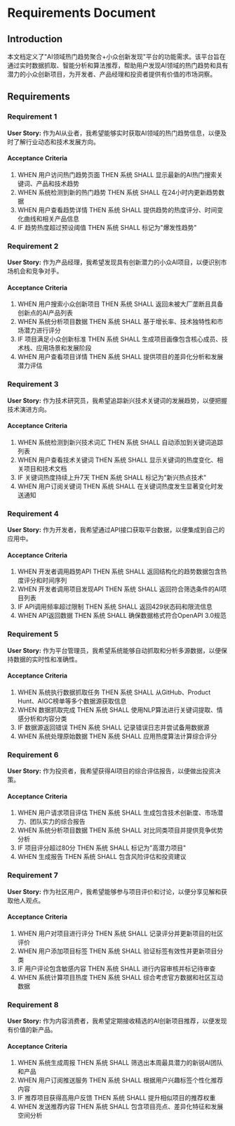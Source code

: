 # Requirements Document

## Introduction

本文档定义了"AI领域热门趋势聚合+小众创新发现"平台的功能需求。该平台旨在通过实时数据抓取、智能分析和算法推荐，帮助用户发现AI领域的热门趋势和具有潜力的小众创新项目，为开发者、产品经理和投资者提供有价值的市场洞察。

## Requirements

### Requirement 1

**User Story:** 作为AI从业者，我希望能够实时获取AI领域的热门趋势信息，以便及时了解行业动态和技术发展方向。

#### Acceptance Criteria

1. WHEN 用户访问热门趋势页面 THEN 系统 SHALL 显示最新的AI热门搜索关键词、产品和技术趋势
2. WHEN 系统检测到新的热门趋势 THEN 系统 SHALL 在24小时内更新趋势数据
3. WHEN 用户查看趋势详情 THEN 系统 SHALL 提供趋势的热度评分、时间变化曲线和相关产品信息
4. IF 趋势热度超过预设阈值 THEN 系统 SHALL 标记为"爆发性趋势"

### Requirement 2

**User Story:** 作为产品经理，我希望发现具有创新潜力的小众AI项目，以便识别市场机会和竞争对手。

#### Acceptance Criteria

1. WHEN 用户搜索小众创新项目 THEN 系统 SHALL 返回未被大厂垄断且具备创新点的AI产品列表
2. WHEN 系统分析项目数据 THEN 系统 SHALL 基于增长率、技术独特性和市场潜力进行评分
3. IF 项目满足小众创新标准 THEN 系统 SHALL 生成项目画像包含核心成员、技术栈、应用场景和发展阶段
4. WHEN 用户查看项目详情 THEN 系统 SHALL 提供项目的差异化分析和发展潜力评估

### Requirement 3

**User Story:** 作为技术研究员，我希望追踪新兴技术关键词的发展趋势，以便把握技术演进方向。

#### Acceptance Criteria

1. WHEN 系统检测到新兴技术词汇 THEN 系统 SHALL 自动添加到关键词追踪列表
2. WHEN 用户查看技术关键词 THEN 系统 SHALL 显示关键词的热度变化、相关项目和技术文档
3. IF 关键词热度持续上升7天 THEN 系统 SHALL 标记为"新兴热点技术"
4. WHEN 用户订阅关键词 THEN 系统 SHALL 在关键词热度发生显著变化时发送通知

### Requirement 4

**User Story:** 作为开发者，我希望通过API接口获取平台数据，以便集成到自己的应用中。

#### Acceptance Criteria

1. WHEN 开发者调用趋势API THEN 系统 SHALL 返回结构化的趋势数据包含热度评分和时间序列
2. WHEN 开发者调用项目发现API THEN 系统 SHALL 返回符合筛选条件的AI项目列表
3. IF API调用频率超过限制 THEN 系统 SHALL 返回429状态码和限流信息
4. WHEN API返回数据 THEN 系统 SHALL 确保数据格式符合OpenAPI 3.0规范

### Requirement 5

**User Story:** 作为平台管理员，我希望系统能够自动抓取和分析多源数据，以便保持数据的实时性和准确性。

#### Acceptance Criteria

1. WHEN 系统执行数据抓取任务 THEN 系统 SHALL 从GitHub、Product Hunt、AIGC榜单等多个数据源获取信息
2. WHEN 数据抓取完成 THEN 系统 SHALL 使用NLP算法进行关键词提取、情感分析和内容分类
3. IF 数据源返回错误 THEN 系统 SHALL 记录错误日志并尝试备用数据源
4. WHEN 系统处理原始数据 THEN 系统 SHALL 应用热度算法计算综合评分

### Requirement 6

**User Story:** 作为投资者，我希望获得AI项目的综合评估报告，以便做出投资决策。

#### Acceptance Criteria

1. WHEN 用户请求项目评估 THEN 系统 SHALL 生成包含技术创新度、市场潜力、团队实力的综合报告
2. WHEN 系统分析项目数据 THEN 系统 SHALL 对比同类项目并提供竞争优势分析
3. IF 项目评分超过80分 THEN 系统 SHALL 标记为"高潜力项目"
4. WHEN 生成报告 THEN 系统 SHALL 包含风险评估和投资建议

### Requirement 7

**User Story:** 作为社区用户，我希望能够参与项目评价和讨论，以便分享见解和获取他人观点。

#### Acceptance Criteria

1. WHEN 用户对项目进行评分 THEN 系统 SHALL 记录评分并更新项目的社区评价
2. WHEN 用户添加项目标签 THEN 系统 SHALL 验证标签有效性并更新项目分类
3. IF 用户评论包含敏感内容 THEN 系统 SHALL 进行内容审核并标记待审查
4. WHEN 系统计算项目热度 THEN 系统 SHALL 综合考虑官方数据和社区互动数据

### Requirement 8

**User Story:** 作为内容消费者，我希望定期接收精选的AI创新项目推荐，以便发现有价值的新产品。

#### Acceptance Criteria

1. WHEN 系统生成周报 THEN 系统 SHALL 筛选出本周最具潜力的新锐AI团队和产品
2. WHEN 用户订阅推送服务 THEN 系统 SHALL 根据用户兴趣标签个性化推荐内容
3. IF 推荐项目获得高用户反馈 THEN 系统 SHALL 提升相似项目的推荐权重
4. WHEN 发送推荐内容 THEN 系统 SHALL 包含项目亮点、差异化特征和发展空间分析